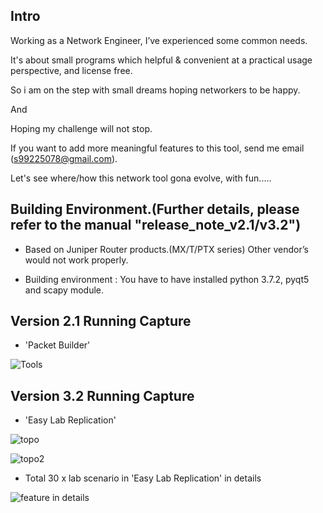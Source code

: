 ## Intro

 Working as a Network Engineer, I’ve experienced some common needs.

 It's about small programs which helpful & convenient at a practical usage perspective, and license free.

 So i am on the step with small dreams hoping networkers to be happy.
 
 And
 
 Hoping my challenge will not stop.

 If you want to add more meaningful features to this tool, send me email (s99225078@gmail.com).
 
 Let's see where/how this network tool gona evolve, with fun.....



## Building Environment.(Further details, please refer to the manual "release_note_v2.1/v3.2")

 * Based on Juniper Router products.(MX/T/PTX series) Other vendor’s would not work properly.
 
 * Building environment : You have to have installed python 3.7.2, pyqt5 and scapy module.

## Version 2.1 Running Capture
   * 'Packet Builder'
   
![Tools](https://user-images.githubusercontent.com/33049747/73349171-0b63af80-42ce-11ea-8d19-8bde3b85d571.png)

## Version 3.2 Running Capture
   * 'Easy Lab Replication'

![topo](https://user-images.githubusercontent.com/33049747/75033742-ea6a3500-54ee-11ea-8de4-4d806ee58488.png)

![topo2](https://user-images.githubusercontent.com/33049747/75033801-0bcb2100-54ef-11ea-89b8-d82b0d62f649.png)


 * Total 30 x lab scenario in 'Easy Lab Replication' in details

![feature in details](https://user-images.githubusercontent.com/33049747/75137146-2b01c280-572a-11ea-83aa-c9bab4732df9.png)

